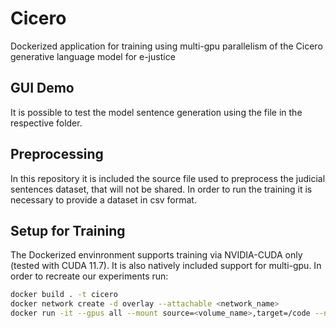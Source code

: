 # Cicero
Dockerized application for training using multi-gpu parallelism of the Cicero generative language model for e-justice

## GUI Demo
It is possible to test the model sentence generation using the file in the respective folder.

## Preprocessing
In this repository it is included the source file used to preprocess the judicial sentences dataset, that will not be shared. In order to run the training it is necessary to provide a dataset in csv format.

## Setup for Training
The Dockerized envinronment supports training via NVIDIA-CUDA only (tested with CUDA 11.7). It is also natively included support for multi-gpu. In order to recreate our experiments run:

```sh
docker build . -t cicero
docker network create -d overlay --attachable <network_name>
docker run -it --gpus all --mount source=<volume_name>,target=/code --network=<network_name> cicero
```

